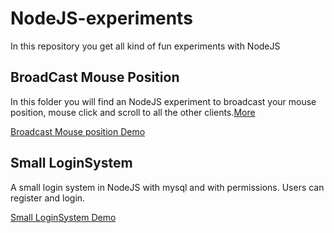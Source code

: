 NodeJS-experiments
=========
In this repository you get all kind of fun experiments with NodeJS

BroadCast Mouse Position
----

In this folder you will find an NodeJS experiment to broadcast your mouse position, mouse click and scroll to all the other clients.[More](https://github.com/DutchProgrammer/NodeJS-experiments/tree/master/BroadCastMousePosition)

[Broadcast Mouse position Demo](http://dutchprogrammer.nl:9002/)

Small LoginSystem
----
A small login system in NodeJS with mysql and with permissions.
Users can register and login.

[Small LoginSystem Demo](http://dutchprogrammer.nl:9003/)
